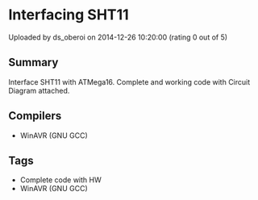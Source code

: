 # Interfacing SHT11

Uploaded by ds_oberoi on 2014-12-26 10:20:00 (rating 0 out of 5)

## Summary

Interface SHT11 with ATMega16. Complete and working code with Circuit Diagram attached.

## Compilers

- WinAVR (GNU GCC)

## Tags

- Complete code with HW
- WinAVR (GNU GCC)
